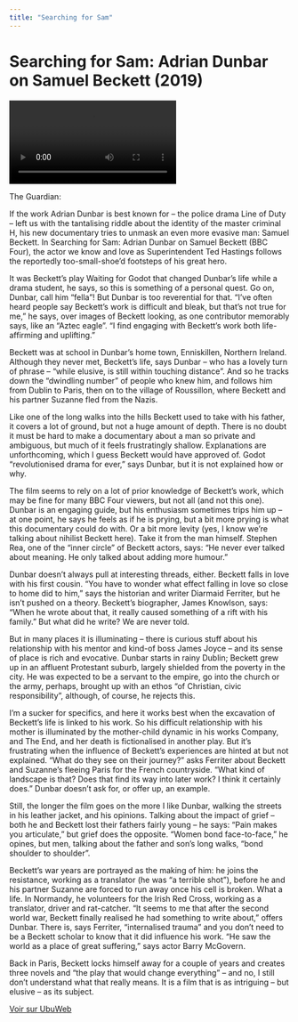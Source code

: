 ```yaml
---
title: "Searching for Sam"
---
```


# Searching for Sam: Adrian Dunbar on Samuel Beckett (2019)

<video controls src='https://ubu.com/media/video/Beckett-Samuel_Searching-for-Sam_Paul-McGuigan 2019.mkv'></video>


The Guardian: 

If the work Adrian Dunbar is best known for – the police drama Line of Duty – left us with the tantalising riddle about the identity of the master criminal H, his new documentary tries to unmask an even more evasive man: Samuel Beckett. In Searching for Sam: Adrian Dunbar on Samuel Beckett (BBC Four), the actor we know and love as Superintendent Ted Hastings follows the reportedly too-small-shoe’d footsteps of his great hero.

It was Beckett’s play Waiting for Godot that changed Dunbar’s life while a drama student, he says, so this is something of a personal quest. Go on, Dunbar, call him “fella”! But Dunbar is too reverential for that. “I’ve often heard people say Beckett’s work is difficult and bleak, but that’s not true for me,” he says, over images of Beckett looking, as one contributor memorably says, like an “Aztec eagle”. “I find engaging with Beckett’s work both life-affirming and uplifting.”

Beckett was at school in Dunbar’s home town, Enniskillen, Northern Ireland. Although they never met, Beckett’s life, says Dunbar – who has a lovely turn of phrase – “while elusive, is still within touching distance”. And so he tracks down the “dwindling number” of people who knew him, and follows him from Dublin to Paris, then on to the village of Roussillon, where Beckett and his partner Suzanne fled from the Nazis.

Like one of the long walks into the hills Beckett used to take with his father, it covers a lot of ground, but not a huge amount of depth. There is no doubt it must be hard to make a documentary about a man so private and ambiguous, but much of it feels frustratingly shallow. Explanations are unforthcoming, which I guess Beckett would have approved of. Godot “revolutionised drama for ever,” says Dunbar, but it is not explained how or why.

The film seems to rely on a lot of prior knowledge of Beckett’s work, which may be fine for many BBC Four viewers, but not all (and not this one). Dunbar is an engaging guide, but his enthusiasm sometimes trips him up – at one point, he says he feels as if he is prying, but a bit more prying is what this documentary could do with. Or a bit more levity (yes, I know we’re talking about nihilist Beckett here). Take it from the man himself. Stephen Rea, one of the “inner circle” of Beckett actors, says: “He never ever talked about meaning. He only talked about adding more humour.”

Dunbar doesn’t always pull at interesting threads, either. Beckett falls in love with his first cousin. “You have to wonder what effect falling in love so close to home did to him,” says the historian and writer Diarmaid Ferriter, but he isn’t pushed on a theory. Beckett’s biographer, James Knowlson, says: “When he wrote about that, it really caused something of a rift with his family.” But what did he write? We are never told.

But in many places it is illuminating – there is curious stuff about his relationship with his mentor and kind-of boss James Joyce – and its sense of place is rich and evocative. Dunbar starts in rainy Dublin; Beckett grew up in an affluent Protestant suburb, largely shielded from the poverty in the city. He was expected to be a servant to the empire, go into the church or the army, perhaps, brought up with an ethos “of Christian, civic responsibility”, although, of course, he rejects this.

I’m a sucker for specifics, and here it works best when the excavation of Beckett’s life is linked to his work. So his difficult relationship with his mother is illuminated by the mother-child dynamic in his works Company, and The End, and her death is fictionalised in another play. But it’s frustrating when the influence of Beckett’s experiences are hinted at but not explained. “What do they see on their journey?” asks Ferriter about Beckett and Suzanne’s fleeing Paris for the French countryside. “What kind of landscape is that? Does that find its way into later work? I think it certainly does.” Dunbar doesn’t ask for, or offer up, an example.

Still, the longer the film goes on the more I like Dunbar, walking the streets in his leather jacket, and his opinions. Talking about the impact of grief – both he and Beckett lost their fathers fairly young – he says: “Pain makes you articulate,” but grief does the opposite. “Women bond face-to-face,” he opines, but men, talking about the father and son’s long walks, “bond shoulder to shoulder”.

Beckett’s war years are portrayed as the making of him: he joins the resistance, working as a translator (he was “a terrible shot”), before he and his partner Suzanne are forced to run away once his cell is broken. What a life. In Normandy, he volunteers for the Irish Red Cross, working as a translator, driver and rat-catcher. “It seems to me that after the second world war, Beckett finally realised he had something to write about,” offers Dunbar. There is, says Ferriter, “internalised trauma” and you don’t need to be a Beckett scholar to know that it did influence his work. “He saw the world as a place of great suffering,” says actor Barry McGovern.

Back in Paris, Beckett locks himself away for a couple of years and creates three novels and “the play that would change everything” – and no, I still don’t understand what that really means. It is a film that is as intriguing – but elusive – as its subject.




[Voir sur UbuWeb](https://ubu.com/film/beckett_searching.html)